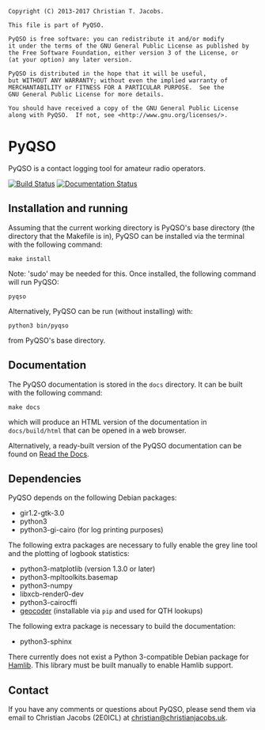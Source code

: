     Copyright (C) 2013-2017 Christian T. Jacobs.

    This file is part of PyQSO.

    PyQSO is free software: you can redistribute it and/or modify
    it under the terms of the GNU General Public License as published by
    the Free Software Foundation, either version 3 of the License, or
    (at your option) any later version.

    PyQSO is distributed in the hope that it will be useful,
    but WITHOUT ANY WARRANTY; without even the implied warranty of
    MERCHANTABILITY or FITNESS FOR A PARTICULAR PURPOSE.  See the
    GNU General Public License for more details.

    You should have received a copy of the GNU General Public License
    along with PyQSO.  If not, see <http://www.gnu.org/licenses/>.

PyQSO
=====

PyQSO is a contact logging tool for amateur radio operators.

[![Build Status](https://travis-ci.org/ctjacobs/pyqso.svg)](https://travis-ci.org/ctjacobs/pyqso)
[![Documentation Status](https://readthedocs.org/projects/pyqso/badge/?version=latest)](https://readthedocs.org/projects/pyqso/?badge=latest)

Installation and running
------------------------

Assuming that the current working directory is PyQSO's base directory (the directory that the Makefile is in), PyQSO can be installed via the terminal with the following command:

   `make install`

Note: 'sudo' may be needed for this. Once installed, the following command will run PyQSO:
   
   `pyqso`

Alternatively, PyQSO can be run (without installing) with:

   `python3 bin/pyqso`

from PyQSO's base directory.

Documentation
-------------

The PyQSO documentation is stored in the `docs` directory. It can be built with the following command:

   `make docs`

which will produce an HTML version of the documentation in `docs/build/html` that can be opened in a web browser.

Alternatively, a ready-built version of the PyQSO documentation can be found on [Read the Docs](http://pyqso.readthedocs.io/).

Dependencies
------------

PyQSO depends on the following Debian packages:

* gir1.2-gtk-3.0
* python3
* python3-gi-cairo (for log printing purposes)

The following extra packages are necessary to fully enable the grey line tool and the plotting of logbook statistics:

* python3-matplotlib (version 1.3.0 or later)
* python3-mpltoolkits.basemap
* python3-numpy
* libxcb-render0-dev
* python3-cairocffi
* [geocoder](https://pypi.python.org/pypi/geocoder) (installable via `pip` and used for QTH lookups)

The following extra package is necessary to build the documentation:

* python3-sphinx

There currently does not exist a Python 3-compatible Debian package for [Hamlib](http://www.hamlib.org). This library must be built manually to enable Hamlib support.

Contact
-------

If you have any comments or questions about PyQSO, please send them via email to Christian Jacobs (2E0ICL) at <christian@christianjacobs.uk>.
